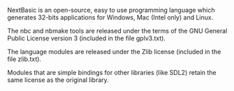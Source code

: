 NextBasic is an open-source, easy to use programming language which generates 32-bits applications for Windows, Mac (Intel only) and Linux.

The nbc and nbmake tools are released under the terms of the GNU General Public License version 3 (included in the file gplv3.txt).

The language modules are released under the Zlib license (included in the file zlib.txt).

Modules that are simple bindings for other libraries (like SDL2) retain the same license as the original library.